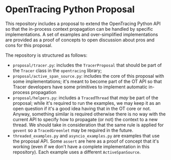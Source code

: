 # OpenTracing Python Proposal

This repository includes a proposal to extend the OpenTracing Python API so
that the in-process context propagation can be handled by specific implementations.
A set of examples and over-simplified implementations are provided as a proof
of concepts to open discussion about pros and cons for this proposal.

The repository is structured as follows:
* `proposal/tracer.py`: includes the `TracerProposal` that should be part of the
  `Tracer` class in the `opentracing` library;
* `proposal/active_span_source.py`: includes the core of this proposal with some
  implementations; it's meant to become part of the OT API so that Tracer developers
  have some primitives to implement automatic in-process propagation
* `proposal/helpers.py`: includes a `TracedThread` that *may* be part of the proposal;
  while it's required to run the examples, we may keep it as an open question if it's
  a good idea having that in the OT core or not. Anyway, something similar is required
  otherwise there is no way with the current API to specify how to propagate (or not)
  the context to a new thread. We should take in consideration that the same rule
  is applied for `gevent` so a `TracedGreenlet` may be required in the future.
* `threaded_examples.py` and `asyncio_examples.py` are examples that use the proposal
  API. Some `assert` are here as a proof of concept that it's working (even if we
  don't have a complete implementation in this repository). Each example uses
  a different `ActiveSpanSource`.
